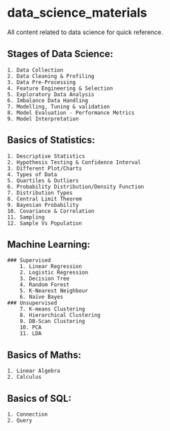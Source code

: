 # data_science_materials
All content related to data science for quick reference.

## Stages of Data Science: 
	1. Data Collection
	2. Data Cleaning & Profiling
	3. Data Pre-Processing
	4. Feature Engineering & Selection
	5. Exploratory Data Analysis
	6. Imbalance Data Handling
	7. Modelling, Tuning & validation
	8. Model Evaluation - Performance Metrics
	9. Model Interpretation

## Basics of Statistics: 
	1. Descriptive Statistics
	2. Hypothesis Testing & Confidence Interval
	3. Different Plot/Charts
	4. Types of Data
	5. Quartiles & Outliers
	6. Probability Distribution/Density Function
	7. Distribution Types
	8. Central Limit Theorem
	9. Bayesian Probability
	10. Covariance & Correlation
	11. Sampling
	12. Sample Vs Population

## Machine Learning: 
	### Supervised
		1. Linear Regression
		2. Logistic Regression
		3. Decision Tree
		4. Random Forest
		5. K-Nearest Neighbour
		6. Naïve Bayes
	### Unsupervised
		7. K-means Clustering
		8. Hierarchical Clustering
		9. DB-Scan Clustering
		10. PCA
		11. LDA

## Basics of Maths: 
	1. Linear Algebra
	2. Calculus

## Basics of SQL: 
	1. Connection
	2. Query
